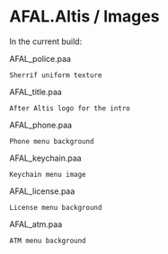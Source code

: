 # AFAL.Altis / Images

In the current build:

  AFAL_police.paa
  
    Sherrif uniform texture
    
    
  AFAL_title.paa
  
    After Altis logo for the intro
    
    
  AFAL_phone.paa
  
    Phone menu background
    
  AFAL_keychain.paa
  
    Keychain menu image
    
  AFAL_license.paa
  
    License menu background
    
  AFAL_atm.paa
  
    ATM menu background
